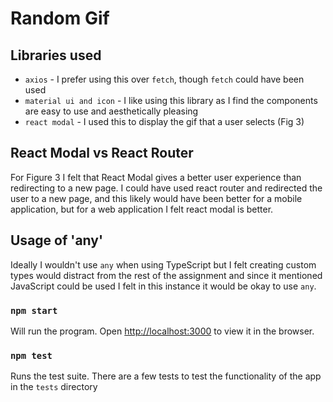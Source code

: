 # Random Gif

## Libraries used

- `axios` - I prefer using this over `fetch`, though `fetch` could have been used 
- `material ui and icon` - I like using this library as I find the components are easy to use and aesthetically pleasing
- `react modal` - I used this to display the gif that a user selects (Fig 3)

## React Modal vs React Router

For Figure 3 I felt that React Modal gives a better user experience than redirecting to a new page.  I could have used react router and 
redirected the user to a new page, and this likely would have been better for a mobile application, but for a web application I felt 
react modal is better.

## Usage of 'any'

Ideally I wouldn't use `any` when using TypeScript but I felt creating custom types would distract from the rest of the assignment and since
it mentioned JavaScript could be used I felt in this instance it would be okay to use `any`.

### `npm start`

Will run the program. Open [http://localhost:3000](http://localhost:3000) to view it in the browser.

### `npm test`

Runs the test suite.  There are a few tests to test the functionality of the app in the `tests` directory
